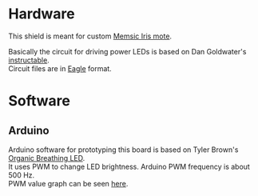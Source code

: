# Hardware
This shield is meant for custom [Memsic Iris mote](http://www.memsic.com/products/wireless-sensor-networks/wireless-modules.html).

Basically the circuit for driving power LEDs is based on Dan Goldwater's [instructable](http://www.instructables.com/id/Circuits-for-using-High-Power-LED-s/).  
Circuit files are in [Eagle](http://www.cadsoftusa.com/) format.

# Software
## Arduino
Arduino software for prototyping this board is based on Tyler Brown's [Organic Breathing LED](http://www.tmatthew.net/blog/breathing_led).  
It uses PWM to change LED brightness. Arduino PWM frequency is about 500 Hz.  
PWM value graph can be seen [here](http://www3.wolframalpha.com/input/?i=plot+%28-250*abs%28sin%28x*0.01%29%29%29%2B255%2C+x%3D-500..500).  
